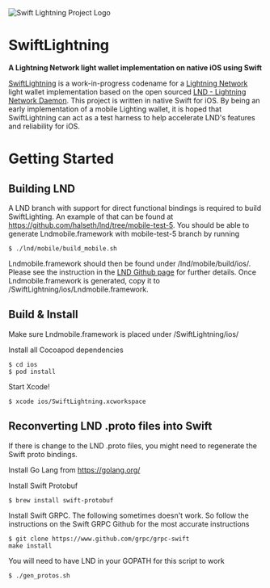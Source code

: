 <img src="https://www.swiftlightning.io/img/SwiftLightningProject.png" alt="Swift Lightning Project Logo">

# SwiftLightning

**A Lightning Network light wallet implementation on native iOS using Swift**

[SwiftLightning](https://swiftlightning.io) is a work-in-progress codename for a [Lightning Network](https://lightning.network) light wallet implementation based on the open sourced [LND - Lightning Network Daemon](https://github.com/lightningnetwork/lnd). This project is written in native Swift for iOS. By being an early implementation of a mobile Lighting wallet, it is hoped that SwiftLightning can act as a test harness to help accelerate LND's features and reliability for iOS.

# Getting Started

## Building LND

A LND branch with support for direct functional bindings is required to build SwiftLighting. An example of that can be found at https://github.com/halseth/lnd/tree/mobile-test-5. You should be able to generate Lndmobile.framework with mobile-test-5 branch by running
```
$ ./lnd/mobile/build_mobile.sh
```
Lndmobile.framework should then be found under /lnd/mobile/build/ios/. Please see the instruction in the [LND Github page](https://github.com/lightningnetwork/lnd) for further details. Once Lndmobile.framework is generated, copy it to /SwiftLightning/ios/Lndmobile.framework.

## Build & Install

Make sure Lndmobile.framework is placed under /SwiftLightning/ios/

Install all Cocoapod dependencies
```
$ cd ios
$ pod install
```

Start Xcode!
```
$ xcode ios/SwiftLightning.xcworkspace
```

## Reconverting LND .proto files into Swift

If there is change to the LND .proto files, you might need to regenerate the Swift proto bindings.

Install Go Lang from https://golang.org/

Install Swift Protobuf
```
$ brew install swift-protobuf
```

Install Swift GRPC. The following sometimes doesn't work. So follow the instructions on the Swift GRPC Github for the most accurate instructions
```
$ git clone https://www.github.com/grpc/grpc-swift
make install
```

You will need to have LND in your GOPATH for this script to work
```
$ ./gen_protos.sh
```